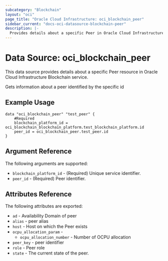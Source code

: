 ```yaml
---
subcategory: "Blockchain"
layout: "oci"
page_title: "Oracle Cloud Infrastructure: oci_blockchain_peer"
sidebar_current: "docs-oci-datasource-blockchain-peer"
description: |-
  Provides details about a specific Peer in Oracle Cloud Infrastructure Blockchain service
---
```


# Data Source: oci_blockchain_peer
This data source provides details about a specific Peer resource in Oracle Cloud Infrastructure Blockchain service.

Gets information about a peer identified by the specific id

## Example Usage

```hcl
data "oci_blockchain_peer" "test_peer" {
	#Required
	blockchain_platform_id = oci_blockchain_blockchain_platform.test_blockchain_platform.id
	peer_id = oci_blockchain_peer.test_peer.id
}
```

## Argument Reference

The following arguments are supported:

* `blockchain_platform_id` - (Required) Unique service identifier.
* `peer_id` - (Required) Peer identifier.


## Attributes Reference

The following attributes are exported:

* `ad` - Availability Domain of peer
* `alias` - peer alias
* `host` - Host on which the Peer exists
* `ocpu_allocation_param` - 
	* `ocpu_allocation_number` - Number of OCPU allocation
* `peer_key` - peer identifier
* `role` - Peer role
* `state` - The current state of the peer.


